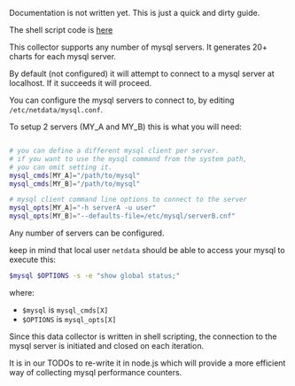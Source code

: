 Documentation is not written yet. This is just a quick and dirty guide.

The shell script code is [here](https://github.com/firehol/netdata/blob/master/charts.d/mysql.chart.sh)

This collector supports any number of mysql servers.
It generates 20+ charts for each mysql server.

By default (not configured) it will attempt to connect to a mysql server at localhost. If it succeeds it will proceed.

You can configure the mysql servers to connect to, by editing `/etc/netdata/mysql.conf`.

To setup 2 servers (MY_A and MY_B) this is what you will need:

```sh

# you can define a different mysql client per server.
# if you want to use the mysql command from the system path,
# you can omit setting it.
mysql_cmds[MY_A]="/path/to/mysql"
mysql_cmds[MY_B]="/path/to/mysql"

# mysql client command line options to connect to the server
mysql_opts[MY_A]="-h serverA -u user"
mysql_opts[MY_B]="--defaults-file=/etc/mysql/serverB.cnf"

```

Any number of servers can be configured.

keep in mind that local user `netdata` should be able to access your mysql to execute this:

```sh
$mysql $OPTIONS -s -e "show global status;"
```

where:

 - `$mysql` is `mysql_cmds[X]`
 - `$OPTIONS` is `mysql_opts[X]`



Since this data collector is written in shell scripting, the connection to the mysql server is initiated and closed on each iteration.

It is in our TODOs to re-write it in node.js which will provide a more efficient way of collecting mysql performance counters.

